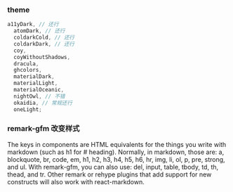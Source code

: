 ### theme

```js
a11yDark, // 还行
  atomDark, // 还行
  coldarkCold, // 还行
  coldarkDark, // 还行
  coy,
  coyWithoutShadows,
  dracula,
  ghcolors,
  materialDark,
  materialLight,
  materialOceanic,
  nightOwl, // 不错
  okaidia, // 常规还行
  oneLight;
```

### remark-gfm 改变样式

The keys in components are HTML equivalents for the things you write with markdown (such as h1 for # heading). Normally, in markdown, those are: a, blockquote, br, code, em, h1, h2, h3, h4, h5, h6, hr, img, li, ol, p, pre, strong, and ul. With remark-gfm, you can also use: del, input, table, tbody, td, th, thead, and tr. Other remark or rehype plugins that add support for new constructs will also work with react-markdown.
